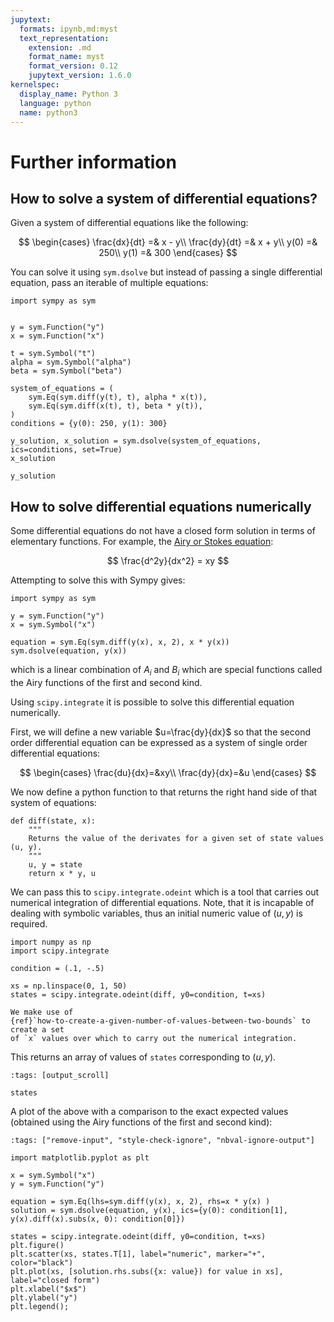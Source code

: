 ```yaml
---
jupytext:
  formats: ipynb,md:myst
  text_representation:
    extension: .md
    format_name: myst
    format_version: 0.12
    jupytext_version: 1.6.0
kernelspec:
  display_name: Python 3
  language: python
  name: python3
---
```


# Further information

## How to solve a system of differential equations?

Given a system of differential equations like the following:

$$
    \begin{cases}
        \frac{dx}{dt} =& x - y\\
        \frac{dy}{dt} =& x + y\\
        y(0) =& 250\\
        y(1) =& 300
    \end{cases}
$$

You can solve it using `sym.dsolve` but instead of passing a single differential
equation, pass an iterable of multiple equations:

```{code-cell} ipython3
import sympy as sym


y = sym.Function("y")
x = sym.Function("x")

t = sym.Symbol("t")
alpha = sym.Symbol("alpha")
beta = sym.Symbol("beta")

system_of_equations = (
    sym.Eq(sym.diff(y(t), t), alpha * x(t)),
    sym.Eq(sym.diff(x(t), t), beta * y(t)),
)
conditions = {y(0): 250, y(1): 300}

y_solution, x_solution = sym.dsolve(system_of_equations, ics=conditions, set=True)
x_solution
```

```{code-cell} ipython3
y_solution
```

## How to solve differential equations numerically

Some differential equations do not have a closed form solution in terms of
elementary functions. For example, the [Airy or Stokes equation](https://en.m.wikipedia.org/wiki/Airy_function):

$$
\frac{d^2y}{dx^2} = xy
$$

Attempting to solve this with Sympy gives:

```{code-cell} ipython3
import sympy as sym

y = sym.Function("y")
x = sym.Symbol("x")

equation = sym.Eq(sym.diff(y(x), x, 2), x * y(x))
sym.dsolve(equation, y(x))
```

which is a linear combination of $A_i$ and $B_i$ which are special functions
called the Airy functions of the first and second kind.

Using `scipy.integrate` it is possible to solve this differential equation numerically.

First, we will define a new variable $u=\frac{dy}{dx}$ so that the second order
differential equation can be expressed as a system of single order differential
equations:

$$
    \begin{cases}
        \frac{du}{dx}=&xy\\
        \frac{dy}{dx}=&u
    \end{cases}
$$

We now define a python function to that returns the right hand side of that
system of equations:

```{code-cell} ipython3
def diff(state, x):
    """
    Returns the value of the derivates for a given set of state values (u, y).
    """
    u, y = state
    return x * y, u
```

We can pass this to `scipy.integrate.odeint` which is a tool that carries out
numerical integration of differential equations. Note, that it is incapable of
dealing with symbolic variables, thus an initial numeric value of $(u, y)$ is
required.

```{code-cell} ipython3
import numpy as np
import scipy.integrate

condition = (.1, -.5)

xs = np.linspace(0, 1, 50)
states = scipy.integrate.odeint(diff, y0=condition, t=xs)

```

```{note}
We make use of
{ref}`how-to-create-a-given-number-of-values-between-two-bounds` to create a set
of `x` values over which to carry out the numerical integration.
```

This returns an array of values of `states` corresponding to $(u, y)$.

```{code-cell} ipython3
:tags: [output_scroll]

states
```

A plot of the above with a comparison to the exact expected values (obtained
using the Airy functions of the first and second kind):

```{code-cell} ipython3
:tags: ["remove-input", "style-check-ignore", "nbval-ignore-output"]

import matplotlib.pyplot as plt

x = sym.Symbol("x")
y = sym.Function("y")

equation = sym.Eq(lhs=sym.diff(y(x), x, 2), rhs=x * y(x) )
solution = sym.dsolve(equation, y(x), ics={y(0): condition[1], y(x).diff(x).subs(x, 0): condition[0]})

states = scipy.integrate.odeint(diff, y0=condition, t=xs)
plt.figure()
plt.scatter(xs, states.T[1], label="numeric", marker="+", color="black")
plt.plot(xs, [solution.rhs.subs({x: value}) for value in xs], label="closed form")
plt.xlabel("$x$")
plt.ylabel("y")
plt.legend();
```
